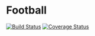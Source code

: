 Football
============


[![Build Status](https://secure.travis-ci.org/trestrantham/ex_football.png?branch=master "Build Status")](http://travis-ci.org/trestrantham/ex_football) [![Coverage Status](https://coveralls.io/repos/trestrantham/ex_football/badge.png?branch=master)](https://coveralls.io/r/trestrantham/ex_football?branch=master)
